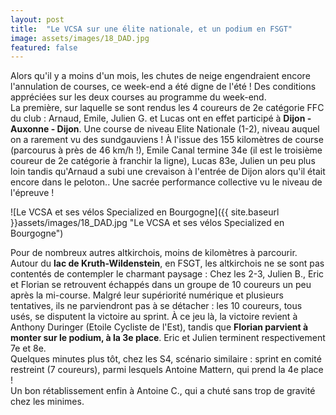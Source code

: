 ```yaml
---
layout: post
title:  "Le VCSA sur une élite nationale, et un podium en FSGT"
image: assets/images/18_DAD.jpg
featured: false
---
```


Alors qu'il y a moins d'un mois, les chutes de neige engendraient encore l'annulation de courses, ce week-end a été digne de l'été ! Des conditions appréciées sur les deux courses au programme du week-end.  
La première, sur laquelle se sont rendus les 4 coureurs de 2e catégorie FFC du club : Arnaud, Emile, Julien G. et Lucas ont en effet participé à **Dijon - Auxonne - Dijon**. Une course de niveau Elite Nationale (1-2), niveau auquel on a rarement vu des sundgauviens ! À l'issue des 155 kilomètres de course (parcourus à près de 46 km/h !), Emile Canal termine 34e (il est le troisième coureur de 2e catégorie à franchir la ligne), Lucas 83e, Julien un peu plus loin tandis qu'Arnaud a subi une crevaison à l'entrée de Dijon alors qu'il était encore dans le peloton.. Une sacrée performance collective vu le niveau de l'épreuve !

![Le VCSA et ses vélos Specialized en Bourgogne]({{ site.baseurl }}assets/images/18_DAD.jpg "Le VCSA et ses vélos Specialized en Bourgogne")

Pour de nombreux autres altkirchois, moins de kilomètres à parcourir. Autour du **lac de Kruth-Wildenstein**, en FSGT, les altkirchois ne se sont pas contentés de contempler le charmant paysage : Chez les 2-3, Julien B., Eric et Florian se retrouvent échappés dans un groupe de 10 coureurs un peu après la mi-course. Malgré leur supériorité numérique et plusieurs tentatives, ils ne parviendront pas à se détacher : les 10 coureurs, tous usés, se disputent la victoire au sprint. À ce jeu là, la victoire revient à Anthony Duringer (Etoile Cycliste de l'Est), tandis que **Florian parvient à monter sur le podium, à la 3e place**. Eric et Julien terminent respectivement 7e et 8e.  
Quelques minutes plus tôt, chez les S4, scénario similaire : sprint en comité restreint (7 coureurs), parmi lesquels Antoine Mattern, qui prend la 4e place !  
Un bon rétablissement enfin à Antoine C., qui a chuté sans trop de gravité chez les minimes.
